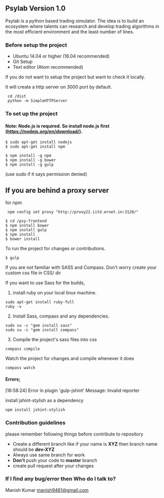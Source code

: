 ## Psylab Version 1.0 ##

Psylab is a python based trading simulator. The idea is to build an ecosystem where talents can research and develop trading algorithms in the most efficient environment and the least number of lines.

### Before setup the project ###

* Ubuntu 14.04 or higher (16.04 recommended)
* Git Setup
* Text editor (Atom recommended)


If you do not want to setup the project but want to check it locally.


It will create a http server on 3000 port by default.

```
 cd /dist
 python -m SimpleHTTPServer  
```

### To set up the project ###

#### Note: Node.js is required. So install node.js first (https://nodejs.org/en/download/). ####

```
$ sudo apt-get install nodejs
$ sudo apt-get install npm
```


```
$ npm install -g npm
$ npm install -g bower
$ npm install -g gulp
```
 (use sudo if it says permission denied)


## If you are behind a proxy server ##
for npm

```
 npm config set proxy "http://proxy22.iitd.ernet.in:3128/"
```

```
$ cd /psy-frontend
$ npm install bower
$ npm install gulp
$ npm install
$ bower install
```

To run the project for changes or contributions.

```
$ gulp
```
If you are not familiar with SASS and Compass. Don't worry create your custom css file in CSS/ dir

If you want to use Sass for the builds,

1. install ruby on your local linux machine.

```
sudo apt-get install ruby-full
ruby -v
```

2. Install Sass, compass and any dependencies.

```
sudo su -c "gem install sass"
sudo su -c "gem install compass"

```
3. Compile the project's sass files into css

```
compass compile
```
Watch the project for changes and compile whenever it does

```
compass watch
```

#### Errors; ####

[16:58:24] Error in plugin 'gulp-jshint'
Message:
    Invalid reporter

install jshint-stylish as a dependency

```
npm install jshint-stylish
```


### Contribution guidelines ###
please remember following things before contribute to repository

* Create a different branch like if your name is **XYZ** then  branch name should be **dev-XYZ**
* Always use same branch for work
* **Don't** push your code to **master** branch
* create pull request after your changes



### If I find any bug/error then Who do I talk to? ###

Manish Kumar <manish9461@gmail.com>
